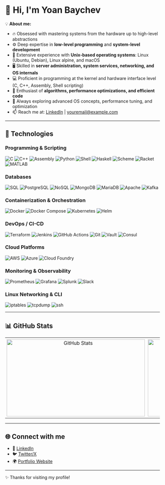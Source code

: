 # 👋 Hi, I'm Yoan Baychev  

💡 **About me:**  
- 🔥 Obsessed with mastering systems from the hardware up to high-level abstractions
- ⚙️ Deep expertise in **low-level programming** and **system-level development**  
- 🐧 Extensive experience with **Unix-based operating systems**: Linux (Ubuntu, Debian), Linux alpine, and macOS  
- 🖥️ Skilled in **server administration, system services, networking, and OS internals**  
- 💻 Proficient in programming at the kernel and hardware interface level (C, C++, Assembly, Shell scripting)  
- 🧠 Enthusiast of **algorithms, performance optimizations, and efficient code**  
- 🌱 Always exploring advanced OS concepts, performance tuning, and optimization  
- 📫 Reach me at: [LinkedIn](https://linkedin.com/in/your-profile) | youremail@example.com

---

## 🧰 Technologies

### Programming & Scripting
![C](https://img.shields.io/badge/-C-00599C?logo=c&logoColor=white)
![C++](https://img.shields.io/badge/-C++-00599C?logo=cplusplus&logoColor=white)
![Assembly](https://img.shields.io/badge/-Assembly-6E4C13?logo=asm&logoColor=white)
![Python](https://img.shields.io/badge/-Python-3776AB?logo=python&logoColor=white)
![Shell](https://img.shields.io/badge/-Shell-4EAA25?logo=gnu-bash&logoColor=white)
![Haskell](https://img.shields.io/badge/-Haskell-5D4F85?logo=haskell&logoColor=white)
![Scheme](https://img.shields.io/badge/-Scheme-EF2D5E?logo=racket&logoColor=white)
![Racket](https://img.shields.io/badge/-Racket-9F1D20?logo=racket&logoColor=white)
![MATLAB](https://img.shields.io/badge/-MATLAB-0076A8?logo=mathworks&logoColor=white)

### Databases
![SQL](https://img.shields.io/badge/-SQL-4479A1?logo=postgresql&logoColor=white)
![PostgreSQL](https://img.shields.io/badge/-PostgreSQL-4479A1?logo=postgresql&logoColor=white)
![NoSQL](https://img.shields.io/badge/-NoSQL-008000?logo=mongodb&logoColor=white)
![MongoDB](https://img.shields.io/badge/-MongoDB-47A248?logo=mongodb&logoColor=white)
![MariaDB](https://img.shields.io/badge/-MariaDB-003545?logo=mariadb&logoColor=white)
![Apache](https://img.shields.io/badge/-Apache-FD4B3B?logo=apache&logoColor=white)
![Kafka](https://img.shields.io/badge/-Kafka-231F20?logo=apachekafka&logoColor=white)

### Containerization & Orchestration
![Docker](https://img.shields.io/badge/-Docker-2496ED?logo=docker&logoColor=white)
![Docker Compose](https://img.shields.io/badge/-Docker%20Compose-2496ED?logo=docker&logoColor=white)
![Kubernetes](https://img.shields.io/badge/-Kubernetes-326CE5?logo=kubernetes&logoColor=white)
![Helm](https://img.shields.io/badge/-Helm-0F52BA?logo=helm&logoColor=white)

### DevOps / CI-CD
![Terraform](https://img.shields.io/badge/-Terraform-7B42BC?logo=terraform&logoColor=white)
![Jenkins](https://img.shields.io/badge/-Jenkins-D24939?logo=jenkins&logoColor=white)
![GitHub Actions](https://img.shields.io/badge/-GitHub%20Actions-2088FF?logo=github-actions&logoColor=white)
![Git](https://img.shields.io/badge/-Git-F05032?logo=git&logoColor=white)
![Vault](https://img.shields.io/badge/-Vault-000000?logo=vault&logoColor=white)
![Consul](https://img.shields.io/badge/-Consul-463DFA?logo=consul&logoColor=white)

### Cloud Platforms
![AWS](https://img.shields.io/badge/-AWS-232F3E?logo=amazon-aws&logoColor=white)
![Azure](https://img.shields.io/badge/-Azure-0089D6?logo=microsoft-azure&logoColor=white)
![Cloud Foundry](https://img.shields.io/badge/-Cloud%20Foundry-FF6F00?logo=cloudfoundry&logoColor=white)

### Monitoring & Observability
![Prometheus](https://img.shields.io/badge/-Prometheus-E6522C?logo=prometheus&logoColor=white)
![Grafana](https://img.shields.io/badge/-Grafana-F46800?logo=grafana&logoColor=white)
![Splunk](https://img.shields.io/badge/-Splunk-00ACED?logo=splunk&logoColor=white)
![Slack](https://img.shields.io/badge/-Slack-4A154B?logo=slack&logoColor=white)

### Linux Networking & CLI
![iptables](https://img.shields.io/badge/-iptables-4EAA25)
![tcpdump](https://img.shields.io/badge/-tcpdump-4EAA25)
![ssh](https://img.shields.io/badge/-SSH-4EAA25)

---

## 📊 GitHub Stats

<table style="width: 100%; border-collapse: collapse; text-align: center;">
  <tr>
    <td style="padding: 5px;">
      <img src="https://github-readme-stats.vercel.app/api?username=b4ich3v&show_icons=true&theme=tokyonight&count_private=true" 
           alt="GitHub Stats" width="450" height="250" style="object-fit: cover;"/>
    </td>
    <td style="padding: 5px;">
      <img src="https://github-readme-stats.vercel.app/api/top-langs/?username=b4ich3v&layout=compact&theme=tokyonight" 
           alt="Top Languages" width="450" height="250" style="object-fit: cover;"/>
    </td>
  </tr>
</table>

---

## 🌐 Connect with me
- 🔗 [LinkedIn](https://linkedin.com/in/your-profile)  
- 🐦 [Twitter/X](https://twitter.com/your-profile)  
- 🌍 [Portfolio Website](https://your-website.com)  

---
✨ Thanks for visiting my profile!
